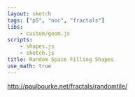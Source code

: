 ```yaml
---
layout: sketch
tags: ["p5", "noc", "fractals"]
libs: 
    - custom/geom.js
scripts: 
    - shapes.js
    - sketch.js
title: Random Space Filling Shapes
use_math: true
---
```


<http://paulbourke.net/fractals/randomtile/>

